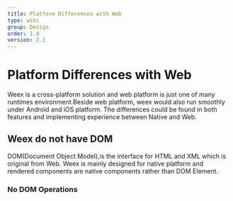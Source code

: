```yaml
---
title: Platform Differences with Web
type: wiki
group: Design
order: 1.4
version: 2.1
---
```


# Platform Differences with Web

Weex is a cross-platform solution and web platform is just one of many runtimes environment.Beside web platform, weex would also run smoothly under Android and iOS platform. The differences could be found in both features and implementing experience between Native and Web.

## Weex do not have DOM
DOM(Document Object Model),is the interface for HTML and XML which is original from Web. Weex is mainly designed for native platform and rendered components are native components rather than DOM Element.

### No DOM Operations


